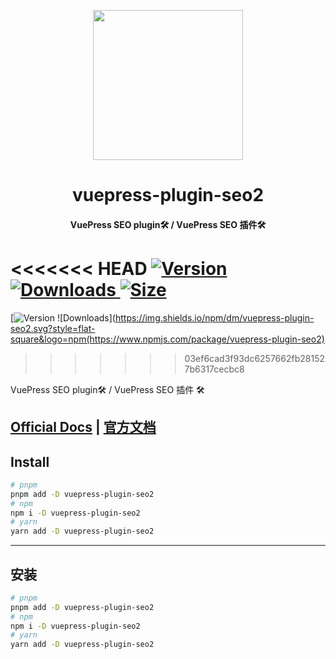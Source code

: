 <!-- markdownlint-disable -->
<p align="center">
  <img width="240" src="https://plugin-seo2.vuejs.press/logo.svg" style="text-align: center;">
</p>
<h1 align="center">vuepress-plugin-seo2</h1>
<h4 align="center">VuePress SEO plugin🛠 / VuePress SEO 插件🛠</h4>

<<<<<<< HEAD
[![Version](https://img.shields.io/npm/v/vuepress-plugin-seo2.svg?style=flat-square&logo=npm) ![Downloads](https://img.shields.io/npm/dm/vuepress-plugin-seo2.svg?style=flat-square&logo=npm) ![Size](https://img.shields.io/bundlephobia/min/vuepress-plugin-seo2?style=flat-square&logo=npm)](https://www.npmjs.com/package/vuepress-plugin-seo2)
=======
[![Version](https://img.shields.io/npm/v/vuepress-plugin-seo2.svg?style=flat-square&logo=npm) ![Downloads](https://img.shields.io/npm/dm/vuepress-plugin-seo2.svg?style=flat-square&logo=npm(https://www.npmjs.com/package/vuepress-plugin-seo2)
>>>>>>> 03ef6cad3f93dc6257662fb281527b6317cecbc8

<!-- markdownlint-restore -->

VuePress SEO plugin🛠 / VuePress SEO 插件 🛠

## [Official Docs](https://plugin-seo2.vuejs.press/) | [官方文档](https://plugin-seo2.vuejs.press/zh/)

## Install

```bash
# pnpm
pnpm add -D vuepress-plugin-seo2
# npm
npm i -D vuepress-plugin-seo2
# yarn
yarn add -D vuepress-plugin-seo2
```

---

## 安装

```bash
# pnpm
pnpm add -D vuepress-plugin-seo2
# npm
npm i -D vuepress-plugin-seo2
# yarn
yarn add -D vuepress-plugin-seo2
```
